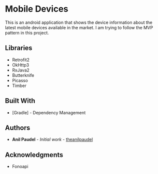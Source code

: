 # Mobile Devices

This is an android application that shows the device information about the latest mobile devices available in the market.
I am trying to follow the MVP pattern in this project.

## Libraries

* Retrofit2
* OkHttp3
* RxJava2
* Butterknife
* Picasso
* Timber


## Built With

* [Gradle] - Dependency Management

## Authors

* **Anil Paudel** - *Initial work* - [theanilpaudel](https://github.com/theanilpaudel)

## Acknowledgments

* Fonoapi
